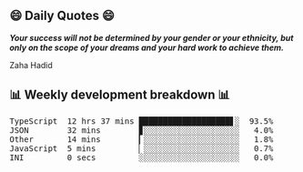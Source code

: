 ## 😄 Daily Quotes 😄

_**Your success will not be determined by your gender or your ethnicity, but only on the scope of your dreams and your hard work to achieve them.**_

Zaha Hadid



## 📊 Weekly development breakdown 📊

<pre>TypeScript  12 hrs 37 mins ███████████████████▋░  93.5%
JSON        32 mins        ▊░░░░░░░░░░░░░░░░░░░░   4.0%
Other       14 mins        ▎░░░░░░░░░░░░░░░░░░░░   1.8%
JavaScript  5 mins         ▏░░░░░░░░░░░░░░░░░░░░   0.7%
INI         0 secs         ░░░░░░░░░░░░░░░░░░░░░   0.0%</pre>